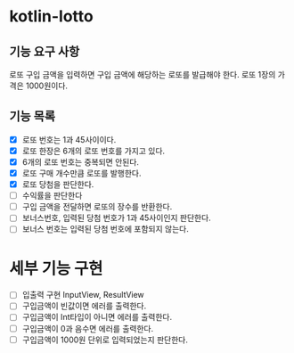 # kotlin-lotto

## 기능 요구 사항

로또 구입 금액을 입력하면 구입 금액에 해당하는 로또를 발급해야 한다.
로또 1장의 가격은 1000원이다.

## 기능 목록

- [x] 로또 번호는 1과 45사이이다.
- [x] 로또 한장은 6개의 로또 번호를 가지고 있다.
- [x] 6개의 로또 번호는 중복되면 안된다.
- [x] 로또 구매 개수만큼 로또를 발행한다.
- [x] 로또 당첨을 판단한다.
- [ ] 수익률을 판단한다
- [ ] 구입 금액을 전달하면 로또의 장수를 반환한다.
- [ ] 보너스번호, 입력된 당첨 번호가 1과 45사이인지 판단한다.
- [ ] 보너스 번호는 입력된 당첨 번호에 포함되지 않는다.

# 세부 기능 구현

- [ ] 입출력 구현 InputView, ResultView
- [ ] 구입금액이 빈값이면 에러를 출력한다.
- [ ] 구입금액이 Int타입이 아니면 에러를 출력한다.
- [ ] 구입금액이 0과 음수면 에러를 출력한다.
- [ ] 구입금액이 1000원 단위로 입력되었는지 판단한다.